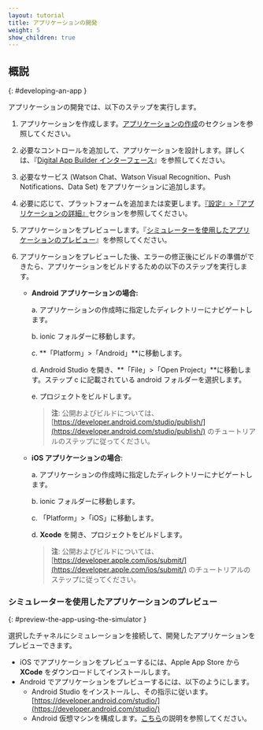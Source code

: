 ```yaml
---
layout: tutorial
title: アプリケーションの開発
weight: 5
show_children: true
---
```

<!-- NLS_CHARSET=UTF-8 -->
## 概説
{: #developing-an-app }

アプリケーションの開発では、以下のステップを実行します。

1. アプリケーションを作成します。[アプリケーションの作成](../getting-started/)のセクションを参照してください。
2. 必要なコントロールを追加して、アプリケーションを設計します。詳しくは、『[Digital App Builder インターフェース](../dab-interface/)』を参照してください。
3. 必要なサービス (Watson Chat、Watson Visual Recognition、Push Notifications、Data Set) をアプリケーションに追加します。
4. 必要に応じて、プラットフォームを追加または変更します。[『設定』>『アプリケーションの詳細』](../dab-interface/)セクションを参照してください。
5. アプリケーションをプレビューします。『[シミュレーターを使用したアプリケーションのプレビュー](#preview-the-app-using-the-simulator)』を参照してください。
6. アプリケーションをプレビューした後、エラーの修正後にビルドの準備ができたら、アプリケーションをビルドするための以下のステップを実行します。

    * **Android アプリケーションの場合:**

        a. アプリケーションの作成時に指定したディレクトリーにナビゲートします。

        b. ionic フォルダーに移動します。

        c. **「Platform」>「Android」**に移動します。

        d. Android Studio を開き、**「File」>「Open Project」**に移動します。ステップ c に記載されている android フォルダーを選択します。

        e. プロジェクトをビルドします。 

        >**注**: 公開およびビルドについては、[https://developer.android.com/studio/publish/](https://developer.android.com/studio/publish/) のチュートリアルのステップに従ってください。

    * **iOS アプリケーションの場合**:
 
        a. アプリケーションの作成時に指定したディレクトリーにナビゲートします。

        b. ionic フォルダーに移動します。

        c. 「Platform」>「iOS」に移動します。

        d. **Xcode** を開き、プロジェクトをビルドします。 

        >**注**: 公開およびビルドについては、[https://developer.apple.com/ios/submit/](https://developer.apple.com/ios/submit/) のチュートリアルのステップに従ってください。


### シミュレーターを使用したアプリケーションのプレビュー
{: #preview-the-app-using-the-simulator }

選択したチャネルにシミュレーションを接続して、開発したアプリケーションをプレビューできます。

* iOS でアプリケーションをプレビューするには、Apple App Store から **XCode** をダウンロードしてインストールします。
* Android でアプリケーションをプレビューするには、以下のようにします。 
    * Android Studio をインストールし、その指示に従います。[https://developer.android.com/studio/](https://developer.android.com/studio/)
    * Android 仮想マシンを構成します。[こちら](https://developer.android.com/studio/releases/emulator)の説明を参照してください。

